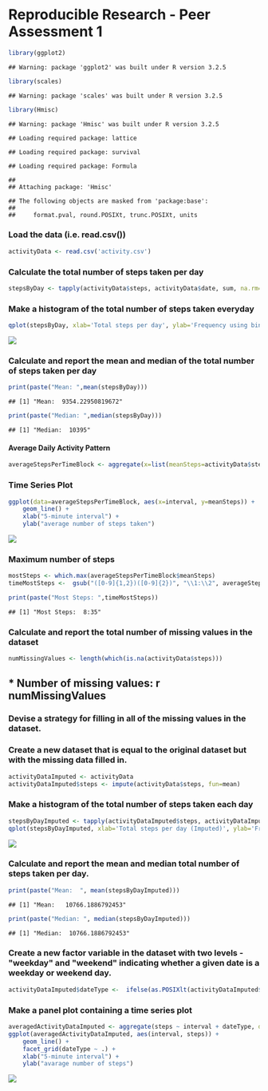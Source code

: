 # Reproducible Research - Peer Assessment 1


```r
library(ggplot2)
```

```
## Warning: package 'ggplot2' was built under R version 3.2.5
```

```r
library(scales)
```

```
## Warning: package 'scales' was built under R version 3.2.5
```

```r
library(Hmisc)
```

```
## Warning: package 'Hmisc' was built under R version 3.2.5
```

```
## Loading required package: lattice
```

```
## Loading required package: survival
```

```
## Loading required package: Formula
```

```
## 
## Attaching package: 'Hmisc'
```

```
## The following objects are masked from 'package:base':
## 
##     format.pval, round.POSIXt, trunc.POSIXt, units
```

### Load the data (i.e. read.csv())

```r
activityData <- read.csv('activity.csv')
```

### Calculate the total number of steps taken per day

```r
stepsByDay <- tapply(activityData$steps, activityData$date, sum, na.rm=TRUE)
```

### Make a histogram of the total number of steps taken everyday

```r
qplot(stepsByDay, xlab='Total steps per day', ylab='Frequency using binwith 500', binwidth=500)
```

![](PA1_template1_files/figure-html/unnamed-chunk-4-1.png)<!-- -->

### Calculate and report the mean and median of the total number of steps taken per day


```r
print(paste("Mean: ",mean(stepsByDay)))
```

```
## [1] "Mean:  9354.22950819672"
```

```r
print(paste("Median: ",median(stepsByDay)))
```

```
## [1] "Median:  10395"
```


#### Average Daily Activity Pattern

```r
averageStepsPerTimeBlock <- aggregate(x=list(meanSteps=activityData$steps), by=list(interval=activityData$interval), FUN=mean, na.rm=TRUE)
```

### Time Series Plot

```r
ggplot(data=averageStepsPerTimeBlock, aes(x=interval, y=meanSteps)) +
    geom_line() +
    xlab("5-minute interval") +
    ylab("average number of steps taken") 
```

![](PA1_template1_files/figure-html/unnamed-chunk-7-1.png)<!-- -->

### Maximum number of steps

```r
mostSteps <- which.max(averageStepsPerTimeBlock$meanSteps)
timeMostSteps <-  gsub("([0-9]{1,2})([0-9]{2})", "\\1:\\2", averageStepsPerTimeBlock[mostSteps,'interval'])

print(paste("Most Steps: ",timeMostSteps))
```

```
## [1] "Most Steps:  8:35"
```

### Calculate and report the total number of missing values in the dataset

```r
numMissingValues <- length(which(is.na(activityData$steps)))
```

## * Number of missing values: r numMissingValues

### Devise a strategy for filling in all of the missing values in the dataset.

### Create a new dataset that is equal to the original dataset but with the missing data filled in.

```r
activityDataImputed <- activityData
activityDataImputed$steps <- impute(activityData$steps, fun=mean)
```

### Make a histogram of the total number of steps taken each day

```r
stepsByDayImputed <- tapply(activityDataImputed$steps, activityDataImputed$date, sum)
qplot(stepsByDayImputed, xlab='Total steps per day (Imputed)', ylab='Frequency using binwith 500', binwidth=500)
```

![](PA1_template1_files/figure-html/unnamed-chunk-11-1.png)<!-- -->

### Calculate and report the mean and median total number of steps taken per day.

```r
print(paste("Mean:  ", mean(stepsByDayImputed)))
```

```
## [1] "Mean:   10766.1886792453"
```

```r
print(paste("Median: ", median(stepsByDayImputed)))
```

```
## [1] "Median:  10766.1886792453"
```


### Create a new factor variable in the dataset with two levels - "weekday" and "weekend" indicating whether a given date is a weekday or weekend day.

```r
activityDataImputed$dateType <-  ifelse(as.POSIXlt(activityDataImputed$date)$wday %in% c(0,6), 'weekend', 'weekday')
```

### Make a panel plot containing a time series plot

```r
averagedActivityDataImputed <- aggregate(steps ~ interval + dateType, data=activityDataImputed, mean)
ggplot(averagedActivityDataImputed, aes(interval, steps)) + 
    geom_line() + 
    facet_grid(dateType ~ .) +
    xlab("5-minute interval") + 
    ylab("avarage number of steps")
```

![](PA1_template1_files/figure-html/unnamed-chunk-14-1.png)<!-- -->
